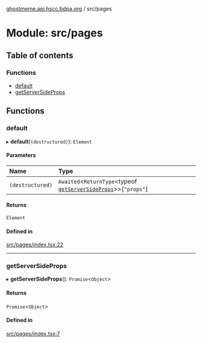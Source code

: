 [ghostmeme.api.hscc.bdpa.org](../README.md) / src/pages

# Module: src/pages

## Table of contents

### Functions

- [default](src_pages.md#default)
- [getServerSideProps](src_pages.md#getserversideprops)

## Functions

### default

▸ **default**(`(destructured)`): `Element`

#### Parameters

| Name | Type |
| :------ | :------ |
| `(destructured)` | `Awaited`<`ReturnType`<typeof [`getServerSideProps`](src_pages.md#getserversideprops)\>\>[``"props"``] |

#### Returns

`Element`

#### Defined in

[src/pages/index.tsx:22](https://github.com/nhscc/ghostmeme.api.hscc.bdpa.org/blob/b50e614/src/pages/index.tsx#L22)

___

### getServerSideProps

▸ **getServerSideProps**(): `Promise`<`Object`\>

#### Returns

`Promise`<`Object`\>

#### Defined in

[src/pages/index.tsx:7](https://github.com/nhscc/ghostmeme.api.hscc.bdpa.org/blob/b50e614/src/pages/index.tsx#L7)
